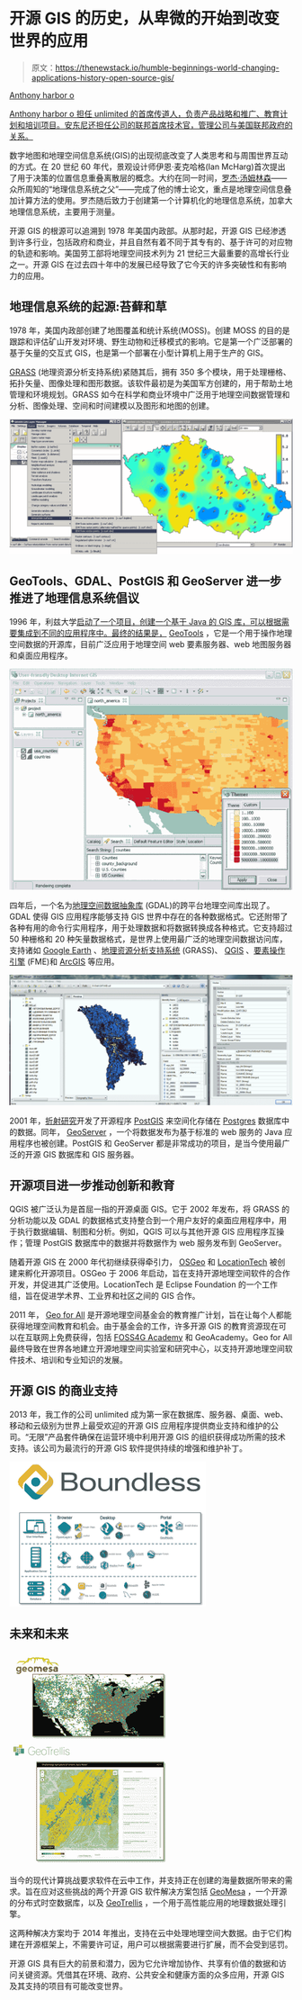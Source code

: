 # 开源 GIS 的历史，从卑微的开始到改变世界的应用

> 原文：<https://thenewstack.io/humble-beginnings-world-changing-applications-history-open-source-gis/>

[](https://boundlessgeo.com/)

[Anthony harbor o](https://boundlessgeo.com/)

[Anthony harbor o 担任 unlimited 的首席传道人，负责产品战略和推广、教育计划和培训项目。安东尼还担任公司的联邦首席技术官，管理公司与美国联邦政府的关系。](https://boundlessgeo.com/)

[](https://boundlessgeo.com/)[](https://boundlessgeo.com/)

数字地图和地理空间信息系统(GIS)的出现彻底改变了人类思考和与周围世界互动的方式。在 20 世纪 60 年代，景观设计师伊恩·麦克哈格(Ian McHarg)首次提出了用于决策的位置信息重叠离散层的概念。大约在同一时间，[罗杰·汤姆林森](http://www.ucgis.org/roger-tomlinson)——众所周知的“地理信息系统之父”——完成了他的博士论文，重点是地理空间信息叠加计算方法的使用。罗杰随后致力于创建第一个计算机化的地理信息系统，加拿大地理信息系统，主要用于测量。

开源 GIS 的根源可以追溯到 1978 年美国内政部。从那时起，开源 GIS 已经渗透到许多行业，包括政府和商业，并且自然有着不同于其专有的、基于许可的对应物的轨迹和影响。美国劳工部将地理空间技术列为 21 世纪三大最重要的高增长行业之一。开源 GIS 在过去四十年中的发展已经导致了它今天的许多突破性和有影响力的应用。

## 地理信息系统的起源:苔藓和草

1978 年，美国内政部创建了地图覆盖和统计系统(MOSS)。创建 MOSS 的目的是跟踪和评估矿山开发对环境、野生动物和迁移模式的影响。它是第一个广泛部署的基于矢量的交互式 GIS，也是第一个部署在小型计算机上用于生产的 GIS。

[GRASS](https://grass.osgeo.org/) (地理资源分析支持系统)紧随其后，拥有 350 多个模块，用于处理栅格、拓扑矢量、图像处理和图形数据。该软件最初是为美国军方创建的，用于帮助土地管理和环境规划。GRASS 如今在科学和商业环境中广泛用于地理空间数据管理和分析、图像处理、空间和时间建模以及图形和地图的创建。

![](img/03ee4ea7958d7754379a26ca7386977e.png)

## GeoTools、GDAL、PostGIS 和 GeoServer 进一步推进了地理信息系统倡议

1996 年，利兹大学[启动了一个项目，创建一个基于 Java 的 GIS 库，可以根据需要集成到不同的应用程序中。最终的结果是，](https://www.leeds.ac.uk/) [GeoTools](http://geotools.org/) ，它是一个用于操作地理空间数据的开源库，目前广泛应用于地理空间 web 要素服务器、web 地图服务器和桌面应用程序。

![](img/8a8b68ebe1ff353a4aa43a77b7529e1d.png)

四年后，一个名为[地理空间数据抽象库](http://www.gdal.org/) (GDAL)的跨平台地理空间库出现了。GDAL 使得 GIS 应用程序能够支持 GIS 世界中存在的各种数据格式。它还附带了各种有用的命令行实用程序，用于处理数据和将数据转换成各种格式。它支持超过 50 种栅格和 20 种矢量数据格式，是世界上使用最广泛的地理空间数据访问库，支持诸如 [Google Earth](https://www.google.com/earth/) 、[地理资源分析支持系统](https://grass.osgeo.org/) (GRASS)、 [QGIS](http://www.qgis.org/en/site/) 、[要素操作引擎](https://www.safe.com/) (FME)和 [ArcGIS](https://www.arcgis.com/features/index.html) 等应用。

![](img/d2fa7439cc08ea377b2f7055ef776d22.png)

2001 年，[折射研究](http://www.refractions.net/)开发了开源程序 [PostGIS](http://www.postgis.net/) 来空间化存储在 [Postgres](https://www.postgresql.org/) 数据库中的数据。同年， [GeoServer](http://geoserver.org/) ，一个将数据发布为基于标准的 web 服务的 Java 应用程序也被创建。PostGIS 和 GeoServer 都是非常成功的项目，是当今使用最广泛的开源 GIS 数据库和 GIS 服务器。

## 开源项目进一步推动创新和教育

QGIS 被广泛认为是首屈一指的开源桌面 GIS。它于 2002 年发布，将 GRASS 的分析功能以及 GDAL 的数据格式支持整合到一个用户友好的桌面应用程序中，用于执行数据编辑、制图和分析。例如，QGIS 可以与其他开源 GIS 应用程序互操作；管理 PostGIS 数据库中的数据并将数据作为 web 服务发布到 GeoServer。

随着开源 GIS 在 2000 年代初继续获得牵引力， [OSGeo](http://www.osgeo.org/) 和 [LocationTech](https://www.locationtech.org/) 被创建来孵化开源项目。OSGeo 于 2006 年启动，旨在支持开源地理空间软件的合作开发，并促进其广泛使用。LocationTech 是 Eclipse Foundation 的一个工作组，旨在促进学术界、工业界和社区之间的 GIS 合作。

2011 年， [Geo for All](http://www.geoforall.org/) 是开源地理空间基金会的教育推广计划，旨在让每个人都能获得地理空间教育和机会。由于基金会的工作，许多开源 GIS 的教育资源现在可以在互联网上免费获得，包括 [FOSS4G Academy](https://github.com/FOSS4GAcademy) 和 GeoAcademy。Geo for All 最终导致在世界各地建立开源地理空间实验室和研究中心，以支持开源地理空间软件技术、培训和专业知识的发展。

## 开源 GIS 的商业支持

2013 年，我工作的公司 unlimited 成为第一家在数据库、服务器、桌面、web、移动和云级别为世界上最受欢迎的开源 GIS 应用程序提供商业支持和维护的公司。“无限”产品套件确保在运营环境中利用开源 GIS 的组织获得成功所需的技术支持。该公司为最流行的开源 GIS 软件提供持续的增强和维护补丁。

![](img/c872b047eba1160f9b14e9a47cea9054.png)

## 未来和未来

![](img/119afe760585182fb76ca1323c788df8.png)

当今的现代计算挑战要求软件在云中工作，并支持正在创建的海量数据所带来的需求。旨在应对这些挑战的两个开源 GIS 软件解决方案包括 [GeoMesa](http://www.geomesa.org/) ，一个开源的分布式时空数据库，以及 [GeoTrellis](https://geotrellis.io/) ，一个用于高性能应用的地理数据处理引擎。

这两种解决方案均于 2014 年推出，支持在云中处理地理空间大数据。由于它们构建在开源框架上，不需要许可证，用户可以根据需要进行扩展，而不会受到惩罚。

开源 GIS 具有巨大的前景和潜力，因为它允许增加协作、共享有价值的数据和访问关键资源。凭借其在环境、政府、公共安全和健康方面的众多应用，开源 GIS 及其支持的项目有可能改变世界。

<svg xmlns:xlink="http://www.w3.org/1999/xlink" viewBox="0 0 68 31" version="1.1"><title>Group</title> <desc>Created with Sketch.</desc></svg>